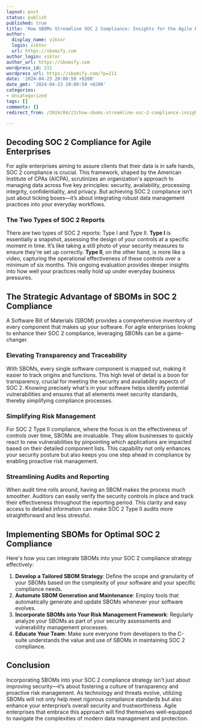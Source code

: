 ```yaml
---
layout: post
status: publish
published: true
title: 'How SBOMs Streamline SOC 2 Compliance: Insights for the Agile Enterprise'
author:
  display_name: viktor
  login: viktor
  url: https://sbomify.com
author_login: viktor
author_url: https://sbomify.com
wordpress_id: 211
wordpress_url: https://sbomify.com/?p=211
date: '2024-04-23 20:00:59 +0200'
date_gmt: '2024-04-23 20:00:59 +0200'
categories:
- Uncategorized
tags: []
comments: []
redirect_from: /2024/04/23/how-sboms-streamline-soc-2-compliance-insights-for-the-agile-enterprise/

---
```


## Decoding SOC 2 Compliance for Agile Enterprises

For agile enterprises aiming to assure clients that their data is in safe hands, SOC 2 compliance is crucial. This framework, shaped by the American Institute of CPAs (AICPA), scrutinizes an organization's approach to managing data across five key principles: security, availability, processing integrity, confidentiality, and privacy. But achieving SOC 2 compliance isn’t just about ticking boxes—it’s about integrating robust data management practices into your everyday workflows.

### The Two Types of SOC 2 Reports

There are two types of SOC 2 reports: Type I and Type II. **Type I** is essentially a snapshot, assessing the design of your controls at a specific moment in time. It’s like taking a still photo of your security measures to ensure they're set up correctly. **Type II**, on the other hand, is more like a video, capturing the operational effectiveness of these controls over a minimum of six months. This ongoing evaluation provides deeper insights into how well your practices really hold up under everyday business pressures.

## The Strategic Advantage of SBOMs in SOC 2 Compliance

A Software Bill of Materials (SBOM) provides a comprehensive inventory of every component that makes up your software. For agile enterprises looking to enhance their SOC 2 compliance, leveraging SBOMs can be a game-changer.

### Elevating Transparency and Traceability

With SBOMs, every single software component is mapped out, making it easier to track origins and functions. This high level of detail is a boon for transparency, crucial for meeting the security and availability aspects of SOC 2. Knowing precisely what's in your software helps identify potential vulnerabilities and ensures that all elements meet security standards, thereby simplifying compliance processes.

### Simplifying Risk Management

For SOC 2 Type II compliance, where the focus is on the effectiveness of controls over time, SBOMs are invaluable. They allow businesses to quickly react to new vulnerabilities by pinpointing which applications are impacted based on their detailed component lists. This capability not only enhances your security posture but also keeps you one step ahead in compliance by enabling proactive risk management.

### Streamlining Audits and Reporting

When audit time rolls around, having an SBOM makes the process much smoother. Auditors can easily verify the security controls in place and track their effectiveness throughout the reporting period. This clarity and easy access to detailed information can make SOC 2 Type II audits more straightforward and less stressful.

## Implementing SBOMs for Optimal SOC 2 Compliance

Here's how you can integrate SBOMs into your SOC 2 compliance strategy effectively:

1. **Develop a Tailored SBOM Strategy**: Define the scope and granularity of your SBOMs based on the complexity of your software and your specific compliance needs.
2. **Automate SBOM Generation and Maintenance**: Employ tools that automatically generate and update SBOMs whenever your software evolves.
3. **Incorporate SBOMs into Your Risk Management Framework**: Regularly analyze your SBOMs as part of your security assessments and vulnerability management processes.
4. **Educate Your Team**: Make sure everyone from developers to the C-suite understands the value and use of SBOMs in maintaining SOC 2 compliance.

## Conclusion

Incorporating SBOMs into your SOC 2 compliance strategy isn't just about improving security—it’s about fostering a culture of transparency and proactive risk management. As technology and threats evolve, utilizing SBOMs will not only help meet rigorous compliance standards but also enhance your enterprise’s overall security and trustworthiness. Agile enterprises that embrace this approach will find themselves well-equipped to navigate the complexities of modern data management and protection.
